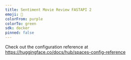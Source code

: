 ```yaml
---
title: Sentiment Movie Review FASTAPI 2
emoji: 🐠
colorFrom: purple
colorTo: green
sdk: docker
pinned: false
---
```


Check out the configuration reference at https://huggingface.co/docs/hub/spaces-config-reference
